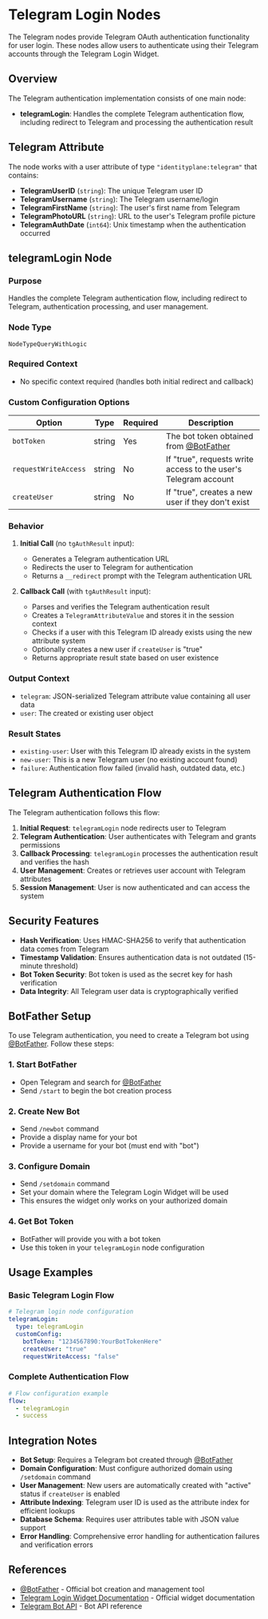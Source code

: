 # Telegram Login Nodes

The Telegram nodes provide Telegram OAuth authentication functionality for user login. These nodes allow users to authenticate using their Telegram accounts through the Telegram Login Widget.

## Overview

The Telegram authentication implementation consists of one main node:
- **telegramLogin**: Handles the complete Telegram authentication flow, including redirect to Telegram and processing the authentication result

## Telegram Attribute

The node works with a user attribute of type `"identityplane:telegram"` that contains:

- **TelegramUserID** (`string`): The unique Telegram user ID
- **TelegramUsername** (`string`): The Telegram username/login
- **TelegramFirstName** (`string`): The user's first name from Telegram
- **TelegramPhotoURL** (`string`): URL to the user's Telegram profile picture
- **TelegramAuthDate** (`int64`): Unix timestamp when the authentication occurred

## telegramLogin Node

### Purpose
Handles the complete Telegram authentication flow, including redirect to Telegram, authentication processing, and user management.

### Node Type
`NodeTypeQueryWithLogic`

### Required Context
- No specific context required (handles both initial redirect and callback)

### Custom Configuration Options

| Option | Type | Required | Description |
|--------|------|----------|-------------|
| `botToken` | string | Yes | The bot token obtained from [@BotFather](https://telegram.me/BotFather) |
| `requestWriteAccess` | string | No | If "true", requests write access to the user's Telegram account |
| `createUser` | string | No | If "true", creates a new user if they don't exist |

### Behavior

1. **Initial Call** (no `tgAuthResult` input):
   - Generates a Telegram authentication URL
   - Redirects the user to Telegram for authentication
   - Returns a `__redirect` prompt with the Telegram authentication URL

2. **Callback Call** (with `tgAuthResult` input):
   - Parses and verifies the Telegram authentication result
   - Creates a `TelegramAttributeValue` and stores it in the session context
   - Checks if a user with this Telegram ID already exists using the new attribute system
   - Optionally creates a new user if `createUser` is "true"
   - Returns appropriate result state based on user existence

### Output Context
- `telegram`: JSON-serialized Telegram attribute value containing all user data
- `user`: The created or existing user object

### Result States
- `existing-user`: User with this Telegram ID already exists in the system
- `new-user`: This is a new Telegram user (no existing account found)
- `failure`: Authentication flow failed (invalid hash, outdated data, etc.)

## Telegram Authentication Flow

The Telegram authentication follows this flow:

1. **Initial Request**: `telegramLogin` node redirects user to Telegram
2. **Telegram Authentication**: User authenticates with Telegram and grants permissions
3. **Callback Processing**: `telegramLogin` processes the authentication result and verifies the hash
4. **User Management**: Creates or retrieves user account with Telegram attributes
5. **Session Management**: User is now authenticated and can access the system

## Security Features

- **Hash Verification**: Uses HMAC-SHA256 to verify that authentication data comes from Telegram
- **Timestamp Validation**: Ensures authentication data is not outdated (15-minute threshold)
- **Bot Token Security**: Bot token is used as the secret key for hash verification
- **Data Integrity**: All Telegram user data is cryptographically verified

## BotFather Setup

To use Telegram authentication, you need to create a Telegram bot using [@BotFather](https://telegram.me/BotFather). Follow these steps:

### 1. Start BotFather
- Open Telegram and search for [@BotFather](https://telegram.me/BotFather)
- Send `/start` to begin the bot creation process

### 2. Create New Bot
- Send `/newbot` command
- Provide a display name for your bot
- Provide a username for your bot (must end with "bot")

### 3. Configure Domain
- Send `/setdomain` command
- Set your domain where the Telegram Login Widget will be used
- This ensures the widget only works on your authorized domain

### 4. Get Bot Token
- BotFather will provide you with a bot token
- Use this token in your `telegramLogin` node configuration

## Usage Examples

### Basic Telegram Login Flow
```yaml
# Telegram login node configuration
telegramLogin:
  type: telegramLogin
  customConfig:
    botToken: "1234567890:YourBotTokenHere"
    createUser: "true"
    requestWriteAccess: "false"
```

### Complete Authentication Flow
```yaml
# Flow configuration example
flow:
  - telegramLogin
  - success
```

## Integration Notes

- **Bot Setup**: Requires a Telegram bot created through [@BotFather](https://telegram.me/BotFather)
- **Domain Configuration**: Must configure authorized domain using `/setdomain` command
- **User Management**: New users are automatically created with "active" status if `createUser` is enabled
- **Attribute Indexing**: Telegram user ID is used as the attribute index for efficient lookups
- **Database Schema**: Requires user attributes table with JSON value support
- **Error Handling**: Comprehensive error handling for authentication failures and verification errors

## References

- [@BotFather](https://telegram.me/BotFather) - Official bot creation and management tool
- [Telegram Login Widget Documentation](https://core.telegram.org/widgets/login) - Official widget documentation
- [Telegram Bot API](https://core.telegram.org/bots/api) - Bot API reference
